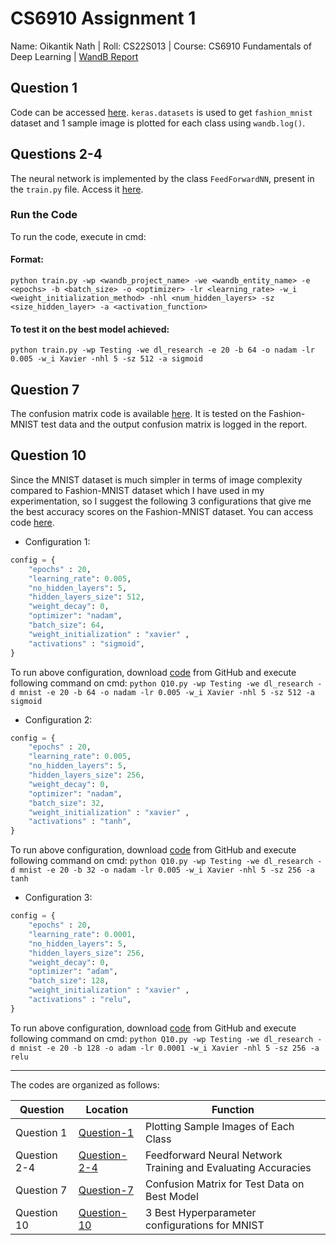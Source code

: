 # CS6910 Assignment 1
Name: Oikantik Nath | Roll: CS22S013 | Course: CS6910 Fundamentals of Deep Learning | [WandB Report](https://wandb.ai/dl_research/Testing/reports/CS6910-Assignment-1--VmlldzozODEwMzcx)

## Question 1
Code can be accessed [here](https://github.com/oikn2018/CS6910_assignment_1/blob/main/Q1.ipynb). `keras.datasets` is used to get `fashion_mnist` dataset and 1 sample image is plotted for each class using `wandb.log()`.

## Questions 2-4
The neural network is implemented by the class `FeedForwardNN`, present in the `train.py` file.  Access it [here](https://github.com/oikn2018/CS6910_assignment_1/blob/main/train.py).

### Run the Code
To run the code, execute in cmd: 
#### Format:
`python train.py -wp <wandb_project_name> -we <wandb_entity_name> -e <epochs> -b <batch_size> -o <optimizer> -lr <learning_rate> -w_i <weight_initialization_method> -nhl <num_hidden_layers> -sz <size_hidden_layer> -a <activation_function>`

#### To test it on the best model achieved:
`python train.py -wp Testing -we dl_research -e 20 -b 64 -o nadam -lr 0.005 -w_i Xavier -nhl 5 -sz 512 -a sigmoid`

## Question 7
The confusion matrix code is available [here](https://github.com/oikn2018/CS6910_assignment_1/blob/main/Q7.py). It is tested on the Fashion-MNIST test data and the output confusion matrix is logged in the report.


## Question 10
Since the MNIST dataset is much simpler in terms of image complexity compared to Fashion-MNIST dataset which I have used in my experimentation, so I suggest the following 3 configurations that give me the best accuracy scores on the Fashion-MNIST dataset. You can access code [here](https://github.com/oikn2018/CS6910_assignment_1/blob/main/Q10.py).

- Configuration 1: 
```python
config = { 
	"epochs" : 20,
	"learning_rate": 0.005,
	"no_hidden_layers": 5, 
	"hidden_layers_size": 512,
	"weight_decay": 0,
	"optimizer": "nadam",
	"batch_size": 64,
	"weight_initialization" : "xavier" ,
	"activations" : "sigmoid",
}
```
To run above configuration, download [code](https://github.com/oikn2018/CS6910_assignment_1/blob/main/Q10.py) from GitHub and execute following command on cmd:
`python Q10.py -wp Testing -we dl_research -d mnist -e 20 -b 64 -o nadam -lr 0.005 -w_i Xavier -nhl 5 -sz 512 -a sigmoid`

- Configuration 2: 
```python
config = { 
	"epochs" : 20,
	"learning_rate": 0.005,
	"no_hidden_layers": 5, 
	"hidden_layers_size": 256,
	"weight_decay": 0,
	"optimizer": "nadam",
	"batch_size": 32,
	"weight_initialization" : "xavier" ,
	"activations" : "tanh",
}
```
To run above configuration, download [code](https://github.com/oikn2018/CS6910_assignment_1/blob/main/Q10.py) from GitHub and execute following command on cmd:
`python Q10.py -wp Testing -we dl_research -d mnist -e 20 -b 32 -o nadam -lr 0.005 -w_i Xavier -nhl 5 -sz 256 -a tanh`


- Configuration 3: 
```python
config = { 
	"epochs" : 20,
	"learning_rate": 0.0001,
	"no_hidden_layers": 5, 
	"hidden_layers_size": 256,
	"weight_decay": 0,
	"optimizer": "adam",
	"batch_size": 128,
	"weight_initialization" : "xavier" ,
	"activations" : "relu",
}
```
To run above configuration, download [code](https://github.com/oikn2018/CS6910_assignment_1/blob/main/Q10.py) from GitHub and execute following command on cmd:
`python Q10.py -wp Testing -we dl_research -d mnist -e 20 -b 128 -o adam -lr 0.0001 -w_i Xavier -nhl 5 -sz 256 -a relu`

---
The codes are organized as follows:

| Question | Location | Function | 
|----------|----------|----------|
| Question 1 | [Question-1](https://github.com/oikn2018/CS6910_assignment_1/blob/main/Q1.ipynb) | Plotting Sample Images of Each Class | 
| Question 2-4 | [Question-2-4](https://github.com/oikn2018/CS6910_assignment_1/blob/main/train.py) | Feedforward Neural Network Training and Evaluating Accuracies |
| Question 7 | [Question-7](https://github.com/oikn2018/CS6910_assignment_1/blob/main/Q7.py) | Confusion Matrix for Test Data on Best Model | 
| Question 10 | [Question-10](https://github.com/oikn2018/CS6910_assignment_1/blob/main/Q10.py) | 3 Best Hyperparameter configurations for MNIST | 
